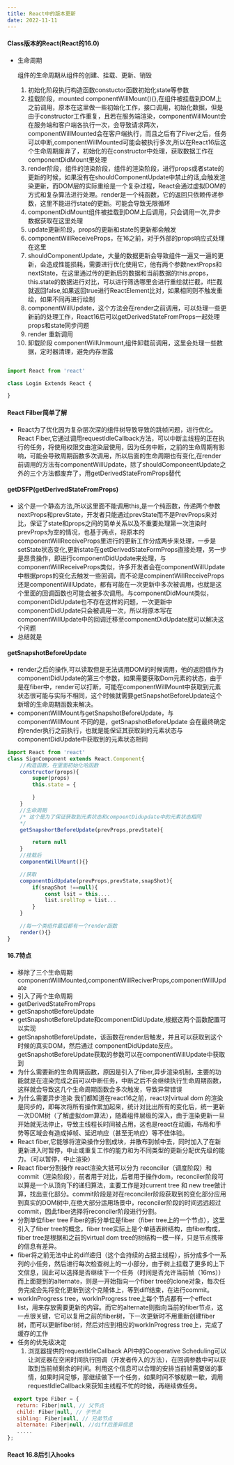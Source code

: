 ```yaml
---
title: React中的版本更新
date: 2022-11-11
---
```


#### Class版本的React(React的16.0)

* 生命周期
  
  组件的生命周期从组件的创建、挂载、更新、销毁

  1. 初始化阶段执行构造函数constuctor函数初始化state等参数
  2. 挂载阶段，mounted componentWillMount(){},在组件被挂载到DOM上之前调用，原本在这里做一些初始化工作，接口调用，初始化数据，但是由于constructor工作重复，且若在服务端渲染，componentWillMount会在服务端和客户端各执行一次，会导致请求两次，componentWillMounted会在客户端执行，而且之后有了Fiver之后，任务可以中断,componentWillMounted可能会被执行多次,所以在React16后这个生命周期废弃了，初始化的在constructor中处理，获取数据工作在componentDidMount里处理
  3. render阶段，组件的渲染阶段，组件的渲染阶段，进行props或者state的更新的时候，如果没有在shouldComponentUpdate中禁止的话,会触发渲染更新，而DOM层的实际重绘是一个复杂过程，React会通过虚拟DOM的方式和复杂算法进行处理。render是一个纯函数，它的返回只依赖传递参数，这里不能进行state的更新。可能会导致无限循环
  4. componentDidMount组件被挂载到DOM上后调用，只会调用一次,异步数据获取在这里处理
  5. update更新阶段，props的更新和state的更新都会触发
  6. componentWillReceiveProps，在16之前，对于外部的props响应式处理在这里
  7. shouldComponentUpdate，大量的数据更新会导致组件一遍又一遍的更新，会造成性能损耗，需要进行优化使用它，他有两个参数nextProps和nextState，在这里通过传的更新后的数据和当前数据的this.props，this.state的数据进行对比，可以进行筛选哪里会进行重绘就拦截，if拦截就返回false,如果返回true进行ReactElement比对，如果相同则不触发重绘，如果不同再进行绘制
  8. componentWillUpdate，这个方法会在render之前调用，可以处理一些更新前的处理工作，React16后可以getDerivedStateFromProps一起处理props和state同步问题
  9. render 重新调用
  10. 卸载阶段 componentWillUnmount,组件卸载前调用，这里会处理一些数据，定时器清理，避免内存泄露

```javascript

import React from 'react'

class Login Extends React {

}

```

#### React Filber简单了解

* React为了优化因为复杂层次深的组件树导致导致的跳帧问题，进行优化。React Fiber,它通过调用requestldleCallback方法，可以中断主线程的正在执行的任务，将使用权限交由渲染层使用，因为任务中断，之前的生命周期有影响，可能会导致周期函数多次调用，所以后面的生命周期也有变化,在render前调用的方法有componentWillUpdate，除了shouldComponeentUpdate之外的三个方法都废弃了，用getDerivedStateFromProps替代

#### getDSFP(getDerivedStateFromProps)

* 这个是一个静态方法,所以这里面不能调用this,是一个纯函数，传递两个参数nextProps和prevState，开发者只能通过prevState而不是PrevProps来对比，保证了state和props之间的简单关系以及不重要处理第一次渲染时prevProps为空的情况，也基于两点，将原本的componentWillReceiveProps里进行的更新工作分成两步来处理，一步是setState状态变化,更新state在getDerivedStateFormProps直接处理，另一步是昂贵操作，即进行componentDidUpdate来处理，与componentWillReceiveProps类似，许多开发者会在componentWillUpdate中根据props的变化去触发一些回调，而不论是compinentWillReceiveProps还是componentWillUpdate，都有可能在一次更新中多次被调用，也就是这个里面的回调函数也可能会被多次调用。与componentDidMount类似，componentDidUpdate也不存在这样的问题，一次更新中componentDidUpdate只会被调用一次，所以将原本写在componentWillUpdate中的回调迁移至componentDidUpdate就可以解决这个问题
* 总结就是

#### getSnapshotBeforeUpdate

* render之后的操作,可以读取但是无法调用DOM的时候调用，他的返回值作为componentDidUpdate的第三个参数，如果需要获取Dom元素的状态，由于是在fiber中，render可以打断，可能在componentWillMount中获取到元素状态很可能与实际不相同，这个时候就需要getSnapshotBeforeUpdate这个新增的生命周期函数来解决。
* componentWillMount与getSnapshotBeforeUpdate，与 componentWillMount 不同的是，getSnapshotBeforeUpdate 会在最终确定的render执行之前执行，也就是能保证其获取到的元素状态与componentDidUpdate中获取到的元素状态相同

```javascript
import React from 'react'
class SignComponent extends React.Component{
    //构造函数，在里面初始化哈函数
    constructor(props){
        super(props)
        this.state = {

        }
    }
    //生命周期
    /* 这个是为了保证获取到元素状态和compoentDidupdate中的元素状态相同
    */
    getSnapshortBeforeUpdate(prevProps,prevState){

        return null
    }
    //挂载后
    componentWillMount(){}

    //获取
    componentDidUpdate(prevProps,prevState,snapShot){
        if(snapShot !==null){
            const lsit = this....
            list.srollTop = list...
        }
    }

    //每一个类组件最后都有一个render函数
    render(){}
}
```

#### 16.7特点

* 移除了三个生命周期componentWillMounted,componentWillReciverProps,componentWillUpdate
* 引入了两个生命周期
* getDerivedStateFromProps
* getSnapshotBeforeUpdate
* getSnapshotBeforeUpdate和componentDidUpdate,根据这两个函数配置可以实现
* getSnapshotBeforeUpdate，该函数在render后触发，并且可以获取到这个时候的真实DOM，然后通过 componentDidUpdate反应。getSnapshotBeforeUpdate获取的参数可以在componentWillUpdate中获取到
* 为什么需要新的生命周期函数，原因是引入了fiber,异步渲染机制，主要的功能就是在渲染完成之前可以中断任务，中断之后不会继续执行生命周期函数，这样就会导致这几个生命周期函数会多次触发，导致异常错误
* 为什么需要异步渲染 我们都知道在react16之前，react对virtual dom 的渲染是同步的，即每次将所有操作累加起来，统计对比出所有的变化后，统一更新一次DOM树（了解虚拟dom算法），随着组件层级的深入，由于渲染更新一旦开始就无法停止，导致主线程长时间被占用，这也是react在动画，布局和手势等区域会有造成掉帧、延迟响应（甚至无响应）等不佳体验。
* React fiber,它能够将渲染操作分割成块，并散布到帧中去，同时加入了在新更新进入时暂停，中止或重复工作的能力和为不同类型的更新分配优先级的能力。（可以暂停，中止渲染）
* React fiber分割操作 react渲染大抵可以分为 reconciler（调度阶段）和 commit（渲染阶段），前者用于对比，后者用于操作dom，reconciler阶段可以算是一个从顶向下的递归算法，主要工作是对current tree 和 new tree做计算，找出变化部分。commit阶段是对在reconciler阶段获取到的变化部分应用到真实的DOM树中,在绝大部分运用场景中，reconciler阶段的时间远远超过commit，因此fiber选择将reconciler阶段进行分割。
* 分割单位fiber tree Fiber的拆分单位是fiber（fiber tree上的一个节点），这里引入了fiber tree的概念，fiber tree实际上是个单链表树结构，由fiber构成，fiber tree是根据和之前的virtual dom tree的树结构一模一样，只是节点携带的信息有差异。
* fiber将之前无法中止的diff递归（这个会持续的占据主线程），拆分成多个一系列的小任务，然后进行每次检查树上的一小部分，由于树上挂载了更多的上下文信息，因此可以选择是否继续下一个任务（时间是否允许当前帧（16ms））而上面提到的alternate，则是一开始指向一个fiber tree的clone对象，每次任务完成会先将变化更新到这个克隆体上，等到diff结束，在进行commit。
* workInProgress tree，workInProgress tree上每个节点都有一个effect list，用来存放需要更新的内容。而它的alternate则指向当前的fiber节点，这一点很关键，它可以复用之前的fiber树，下一次更新时不用重新创建fiber树，而可以更新fiber树，然后对应到相应的workInProgress tree上，完成了缓存的工作
* 任务的优先级决定
  1. 浏览器提供的requestIdleCallback API中的Cooperative Scheduling可以让浏览器在空闲时间执行回调（开发者传入的方法），在回调参数中可以获取到当前帧剩余的时间。利用这个信息可以合理的安排当前帧需要做的事情，如果时间足够，那继续做下一个任务，如果时间不够就歇一歇，调用requestIdleCallback来获知主线程不忙的时候，再继续做任务。 


```javascript
  export type Fiber = {
   return: Fiber|null, // 父节点
   child: Fiber|null, // 子节点
   sibling: Fiber|null, // 兄弟节点
   alternate: Fiber|null, //diff后差异信息
   .....
};
  ```


#### React 16.8后引入hooks